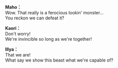 # 

  
**Maho：**  
Wow. That really is a ferocious lookin' monster...  
You reckon we can defeat it?  
  
**Kaori：**  
Don't worry!  
We're invincible so long as we're together!  
  
**Illya：**  
That we are!  
What say we show this beast what we're capable of?  
